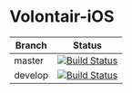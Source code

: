 # Volontair-iOS

| Branch | Status |
| ------ | ------ |
| master | [![Build Status](https://travis-ci.com/mrombout/Volontair-iOS.svg?token=7zXu7HgYyJk6qWPNT96k&branch=master)](https://travis-ci.com/mrombout/Volontair-iOS) |
| develop | [![Build Status](https://travis-ci.com/mrombout/Volontair-iOS.svg?token=7zXu7HgYyJk6qWPNT96k&branch=develop)](https://travis-ci.com/mrombout/Volontair-iOS) |
